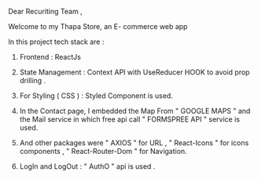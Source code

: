 Dear Recuriting Team ,

Welcome to my Thapa Store, an E- commerce web app 

In this project tech stack are : 

1. Frontend : ReactJs

2. State Management : Context API with UseReducer HOOK to avoid prop drilling .

3. For Styling ( CSS ) : Styled Component is used. 

4. In the Contact page, I embedded the Map From " GOOGLE MAPS "  and the Mail service in which free api call " FORMSPREE API " service is used.

5. And other packages were " AXIOS " for URL , " React-Icons " for icons components , " React-Router-Dom " for Navigation.

6. LogIn and LogOut : " AuthO " api is used .


